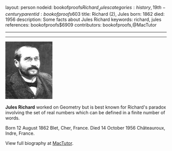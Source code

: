 layout: person
nodeid: bookofproofs$Richard_Jules
categories: history,19th-century
parentid: bookofproofs$603
title: Richard (2), Jules
born: 1862
died: 1956
description: Some facts about Jules Richard
keywords: richard, jules
references: bookofproofs$6909
contributors: bookofproofs,@MacTutor

---


---

![Richard_Jules.jpg](https://github.com/bookofproofs/bookofproofs.github.io/blob/main/_sources/_assets/images/portraits/Richard_Jules.jpg?raw=true)

**Jules Richard** worked on Geometry but is best known for Richard's paradox involving the set of real numbers which can be defined in a finite number of words.

Born 12 August 1862 Blet, Cher, France. Died 14 October 1956 Châteauroux, Indre, France.


View full biography at [MacTutor](https://mathshistory.st-andrews.ac.uk/Biographies/Richard_Jules/).